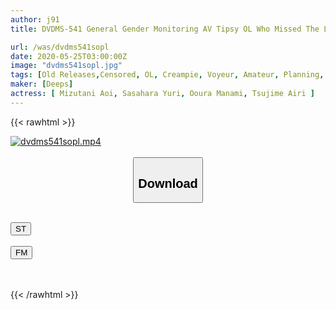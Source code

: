 ```yaml
---
author: j91
title: DVDMS-541 General Gender Monitoring AV Tipsy OL Who Missed The Last Train Suddenly Had Sex With A Salaried Worker Who Met For The First Time In A Love Room! !! The Distance Between Mind And Body Gradually Approaching With The Atmosphere Of Sake And Love Ho! Men And Women Who Can Not Hide The Secretly Rising Sexual Desire Remove The Rubber And Cum Shot Continuously Ejaculation! In Ikebukuro

url: /was/dvdms541sopl
date: 2020-05-25T03:00:00Z
image: "dvdms541sopl.jpg"
tags: [Old Releases,Censored, OL, Creampie, Voyeur, Amateur, Planning, 4HR+	]
maker: [Deeps]
actress: [ Mizutani Aoi, Sasahara Yuri, Ooura Manami, Tsujime Airi ]
---
```



{{< rawhtml >}}

<div class="video" data-videoid="3wlya0rL6KFdJvl">
    <a href="javascript:;">
        <img src="/was/dvdms541sopl/dvdms541sopl.jpg" width="WIDTH" height="HEIGHT" alt="dvdms541sopl.mp4" loading="lazy">
    </a>
</div>

<script type="text/javascript" src="https://j91.asia/asset/on-demand-st.js"></script>

<br>
  <link rel="stylesheet" href="https://j91.asia/asset/bs5.css">
  
  <center>
  <button class="btn btn-primary" type="button" data-bs-toggle="collapse" data-bs-target=".multi-collapse" aria-expanded="false" aria-controls="multiCollapseExample1 multiCollapseExample2"><h2>Download</h2></button></center>
</p>
<div class="row">
  <div class="col">
    <div class="collapse multi-collapse" id="multiCollapseExample1">
      <div class="card card-body">
	      	      <br>
<div class="buttons">  
<a href="https://streamtape.to/v/3wlya0rL6KFdJvl" target="_blank"><button class="btn-hover color-3"><i class="fa fa-download"></i> ST</button></a></div>
    </div>
  </div>
</div>
  <div class="col">
    <div class="collapse multi-collapse" id="multiCollapseExample2">
      <div class="card card-body">
	      <br>
<div class="buttons">
    <a href="https://filemoon.sx/d/3intobkd4wqs" target="_blank"><button class="btn-hover color-8"><i class="fa fa-download"></i> FM</button></a></div>
<br><br>
      </div>
    </div>
  </div>
</div>

{{< /rawhtml >}}